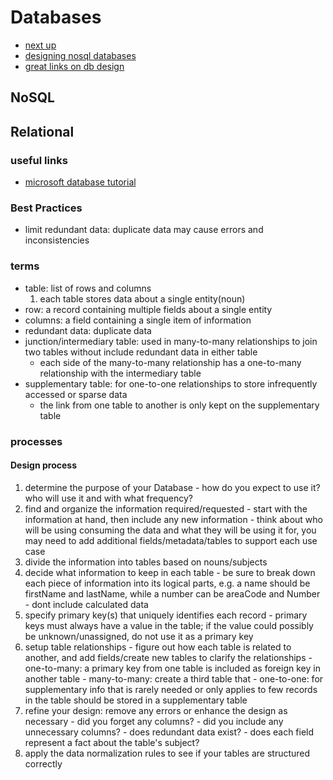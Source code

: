 # Databases
  - [next up](https://technet.microsoft.com/en-us/library/ms187099(v=sql.105).aspx)
  - [designing nosql databases](https://highlyscalable.wordpress.com/2012/03/01/nosql-data-modeling-techniques/)
  - [great links on db design](https://www.kidscodecs.com/database-design/)
## NoSQL

## Relational
### useful links
  - [microsoft database tutorial](https://support.office.com/en-us/article/Database-design-basics-1eade2bf-e3a0-41b5-aee6-d2331f158280)

### Best Practices
  - limit redundant data: duplicate data may cause errors and inconsistencies

### terms
  - table: list of rows and columns
    1. each table stores data about a single entity(noun)
  - row: a record containing multiple fields about a single entity
  - columns: a field containing a single item of information
  - redundant data: duplicate data
  - junction/intermediary table: used in many-to-many relationships to join two tables without include redundant data in either table
    + each side of the many-to-many relationship has a one-to-many relationship with the intermediary table
  - supplementary table: for one-to-one relationships to store infrequently accessed or sparse data
    + the link from one table to another is only kept on the supplementary table

### processes
#### Design process
  1. determine the purpose of your Database
    - how do you expect to use it? who will use it and with what frequency?
  2. find and organize the information required/requested
    - start with the information at hand, then include any new information
    - think about who will be using consuming the data and what they will be using it for, you may need to add additional fields/metadata/tables to support each use case
  3. divide the information into tables based on nouns/subjects
  4. decide what information to keep in each table
    - be sure to break down each piece of information into its logical parts, e.g. a name should be firstName and lastName, while a number can be areaCode and Number
    - dont include calculated data
  5. specify primary key(s) that uniquely identifies each record
    - primary keys must always have a value in the table; if the value could possibly be unknown/unassigned, do not use it as a primary key
  6. setup table relationships
    - figure out how each table is related to another, and add fields/create new tables to clarify the relationships
    - one-to-many: a primary key from one table is included as foreign key in another table
    - many-to-many: create a third table that
    - one-to-one: for supplementary info that is rarely needed or only applies to few records in the table should be stored in a supplementary table
  7. refine your design: remove any errors or enhance the design as necessary
    - did you forget any columns?
    - did you include any unnecessary columns?
    - does redundant data exist?
    - does each field represent a fact about the table's subject?
  8. apply the data normalization rules to see if your tables are structured correctly

